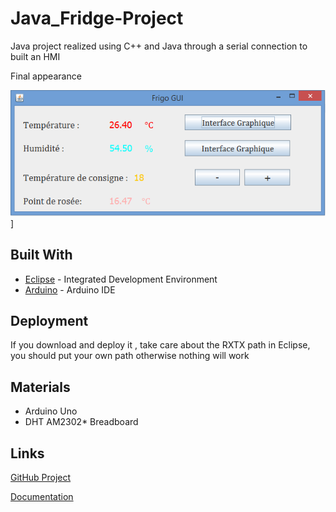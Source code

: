 # Java_Fridge-Project
Java project realized using C++ and Java through a serial connection to built an HMI

Final appearance

![External components](https://github.com/Cedric-M/Java_Fridge-Project/raw/master/Images/aspect.png)]

## Built With

* [Eclipse](https://www.eclipse.org/home/index.php) - Integrated Development Environment
* [Arduino](https://www.arduino.cc/en/Main/Software) - Arduino IDE



## Deployment

If you download and deploy it , take care about the RXTX path in Eclipse, you should put your own path otherwise nothing will work
## Materials

* Arduino Uno
* DHT AM2302* Breadboard


## Links

[GitHub Project ](https://github.com/Yvar-deGoffau/Java_Fridge-Project)

[Documentation ](https://yvar-degoffau.github.io/Java_Fridge-Project/Javadoc/index.html)
